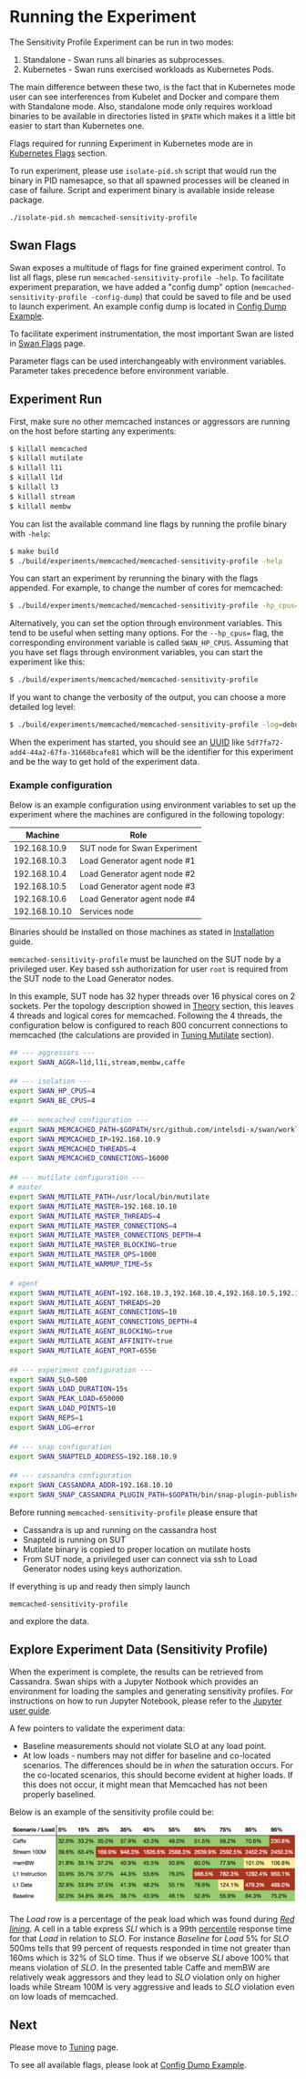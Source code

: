 <!--
 Copyright (c) 2017 Intel Corporation

 Licensed under the Apache License, Version 2.0 (the "License");
 you may not use this file except in compliance with the License.
 You may obtain a copy of the License at

      http://www.apache.org/licenses/LICENSE-2.0

 Unless required by applicable law or agreed to in writing, software
 distributed under the License is distributed on an "AS IS" BASIS,
 WITHOUT WARRANTIES OR CONDITIONS OF ANY KIND, either express or implied.
 See the License for the specific language governing permissions and
 limitations under the License.
-->


# Running the Experiment

The Sensitivity Profile Experiment can be run in two modes:

1. Standalone - Swan runs all binaries as subprocesses.
1. Kubernetes - Swan runs exercised workloads as Kubernetes Pods.

The main difference between these two, is the fact that in Kubernetes mode user can see interferences from Kubelet and Docker and compare them with Standalone mode. Also, standalone mode only requires workload binaries to be available in directories listed in `$PATH` which makes it a little bit easier to start than Kubernetes one.

Flags required for running Experiment in Kubernetes mode are in [Kubernetes Flags](swan_flags.md#Kubernetes-Flags) section.
 
To run experiment, please use `isolate-pid.sh` script that would run the binary in PID namesapce, so that all spawned processes will be cleaned in case of failure. Script and experiment binary is available inside release package.

```
./isolate-pid.sh memcached-sensitivity-profile
```
 
## Swan Flags

Swan exposes a multitude of flags for fine grained experiment control. To list all flags, plese run `memcached-sensitivity-profile -help`. To facilitate experiment preparation, we have added a "config dump" option (`memcached-sensitivity-profile -config-dump`) that could be saved to file and be used to launch experiment. An example config dump is located in [Config Dump Example](config_dump_example.md).

To facilitate experiment instrumentation, the most important Swan are listed in [Swan Flags](swan_flags.md) page.
 
Parameter flags can be used interchangeably with environment variables. Parameter takes precedence before environment variable.

## Experiment Run

First, make sure no other memcached instances or aggressors are running on the host before starting any experiments:
```bash
$ killall memcached
$ killall mutilate
$ killall l1i
$ killall l1d
$ killall l3
$ killall stream
$ killall membw
```

You can list the available command line flags by running the profile binary with `-help`:

```bash
$ make build
$ ./build/experiments/memcached/memcached-sensitivity-profile -help
```

You can start an experiment by rerunning the binary with the flags appended. For example, to change the number of cores for memcached:

```bash
$ ./build/experiments/memcached/memcached-sensitivity-profile -hp_cpus=4
```

Alternatively, you can set the option through environment variables. This tend to be useful when setting many options.
For the `--hp_cpus=` flag, the corresponding environment variable is called `SWAN_HP_CPUS`.
Assuming that you have set flags through environment variables, you can start the experiment like this:

```bash
$ ./build/experiments/memcached/memcached-sensitivity-profile
```

If you want to change the verbosity of the output, you can choose a more detailed log level:

```bash
$ ./build/experiments/memcached/memcached-sensitivity-profile -log=debug
```

When the experiment has started, you should see an [UUID](https://en.wikipedia.org/wiki/Universally_unique_identifier) like `5df7fa72-add4-44a2-67fa-31668bcafe81` which will be the identifier for this experiment and be the way to get hold of the experiment data.

### Example configuration

Below is an example configuration using environment variables to set up the experiment where the machines are configured in the following topology:

|   Machine     |                  Role                  |
|---------------|----------------------------------------|
| 192.168.10.9  | SUT node for Swan Experiment           |
| 192.168.10.3  | Load Generator agent node #1           |
| 192.168.10.4  | Load Generator agent node #2           |
| 192.168.10.5  | Load Generator agent node #3           |
| 192.168.10.6  | Load Generator agent node #4           |
| 192.168.10.10 | Services node                          |

Binaries should be installed on those machines as stated in [Installation](installation.md) guide. 

`memcached-sensitivity-profile` must be launched on the SUT node by a privileged user.
Key based ssh authorization for user `root` is required from the SUT node to the Load Generator nodes.


In this example, SUT node has 32 hyper threads over 16 physical cores on 2 sockets. Per the topology description showed in [Theory](theory.md) section, this leaves 4 threads and logical cores for memcached.
Following the 4 threads, the configuration below is configured to reach 800 concurrent connections to memcached (the calculations are provided in [Tuning Mutilate](tuning.md#Mutilate-Tuning) section). 

```bash
## --- aggressors ---
export SWAN_AGGR=l1d,l1i,stream,membw,caffe

## --- isolation ---
export SWAN_HP_CPUS=4
export SWAN_BE_CPUS=4

## --- memcached configuration ---
export SWAN_MEMCACHED_PATH=$GOPATH/src/github.com/intelsdi-x/swan/workloads/data_caching/memcached/memcached-1.4.25/build/memcached
export SWAN_MEMCACHED_IP=192.168.10.9
export SWAN_MEMCACHED_THREADS=4
export SWAN_MEMCACHED_CONNECTIONS=16000

## --- mutilate configuration ---
# master
export SWAN_MUTILATE_PATH=/usr/local/bin/mutilate
export SWAN_MUTILATE_MASTER=192.168.10.10
export SWAN_MUTILATE_MASTER_THREADS=4
export SWAN_MUTILATE_MASTER_CONNECTIONS=4
export SWAN_MUTILATE_MASTER_CONNECTIONS_DEPTH=4
export SWAN_MUTILATE_MASTER_BLOCKING=true
export SWAN_MUTILATE_MASTER_QPS=1000
export SWAN_MUTILATE_WARMUP_TIME=5s

# agent
export SWAN_MUTILATE_AGENT=192.168.10.3,192.168.10.4,192.168.10.5,192.168.10.6
export SWAN_MUTILATE_AGENT_THREADS=20
export SWAN_MUTILATE_AGENT_CONNECTIONS=10
export SWAN_MUTILATE_AGENT_CONNECTIONS_DEPTH=4
export SWAN_MUTILATE_AGENT_BLOCKING=true
export SWAN_MUTILATE_AGENT_AFFINITY=true
export SWAN_MUTILATE_AGENT_PORT=6556

## --- experiment configuration ---
export SWAN_SLO=500
export SWAN_LOAD_DURATION=15s
export SWAN_PEAK_LOAD=650000
export SWAN_LOAD_POINTS=10
export SWAN_REPS=1
export SWAN_LOG=error

## --- snap configuration
export SWAN_SNAPTELD_ADDRESS=192.168.10.9

## --- cassandra configuration
export SWAN_CASSANDRA_ADDR=192.168.10.10
export SWAN_SNAP_CASSANDRA_PLUGIN_PATH=$GOPATH/bin/snap-plugin-publisher-cassandra
```

Before running `memcached-sensitivity-profile` please ensure that
* Cassandra is up and running on the cassandra host
* Snapteld is running on SUT
* Mutilate binary is copied to proper location on mutilate hosts
* From SUT node, a privileged user can connect via ssh to Load Generator nodes using keys authorization.

If everything is up and ready then simply launch
```
memcached-sensitivity-profile
```

and explore the data.

## Explore Experiment Data (Sensitivity Profile)

When the experiment is complete, the results can be retrieved from Cassandra.
Swan ships with a Jupyter Notbook which provides an environment for loading the samples and generating sensitivity profiles.
For instructions on how to run Jupyter Notebook, please refer to the [Jupyter user guide](../../../jupyter/README.md).

A few pointers to validate the experiment data:

 - Baseline measurements should not violate SLO at any load point.
 - At low loads - numbers may not differ for baseline and co-located scenarios. The differences should be in _when_ the saturation occurs. For the co-located scenarios, this should become evident at higher loads. If this does not occur, it might mean that Memcached has not been properly baselined.

Below is an example of the sensitivity profile could be:

![Sensitivity profile](../../../docs/sensitivity-profile.png)


The _Load_ row is a percentage of the peak load which was found during _[Red lining](https://www.wikiwand.com/en/Redline)_.
A cell in a table express _SLI_ which is a 99th [percentile](https://www.wikiwand.com/en/Percentile) response time for that _Load_ in relation to _SLO_. For instance _Baseline_ for _Load_ 5% for _SLO_ 500ms tells that 99 percent of requests responded in time not greater than 160ms which is 32% of SLO time. Thus if we observe _SLI_ above 100% that means violation of _SLO_.
In the presented table Caffe and memBW are relatively weak aggressors and they lead to _SLO_ violation only on higher loads while Stream 100M is very aggressive and leads to _SLO_ violation even on low loads of memcached.

## Next
Please move to [Tuning](tuning.md) page.

To see all available flags, please look at [Config Dump Example](config_dump_example.md).
